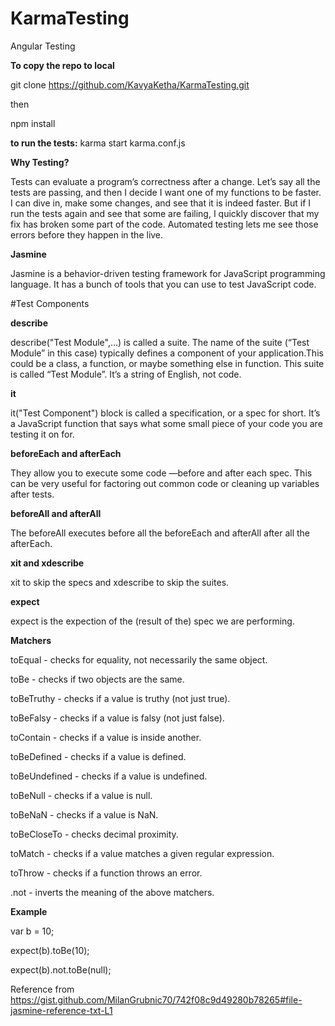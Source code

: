 # KarmaTesting
Angular Testing

**To copy the repo to local**

 git clone https://github.com/KavyaKetha/KarmaTesting.git

then

npm install

**to run the tests:** karma start karma.conf.js

**Why Testing?**

Tests can evaluate a program’s correctness after a change. Let’s say all the tests are passing, and then I decide I want one of my functions to be faster. I can dive in, make some changes, and see that it is indeed faster. But if I run the tests again and see that some are failing, I quickly discover that my fix has broken some part of the code. Automated testing lets me see those errors before they happen in the live.

**Jasmine**

Jasmine is a behavior-driven testing framework for JavaScript programming language. It has a bunch of tools that you can use to test JavaScript code.

#Test Components

**describe**

describe("Test Module",…) is called a suite. The name of the suite (“Test Module” in this case) typically defines a component of your application.This could be a class, a function, or maybe something else in function. This suite is called “Test Module”. It’s a string of English, not code.

**it**

it("Test Component") block is called a specification, or a spec for short. It’s a JavaScript function that says what some small piece of your code you are testing it on for.

**beforeEach and afterEach**

 They allow you to execute some code —before and after each spec. This can be very useful for factoring out common code or cleaning up variables after tests.

**beforeAll and afterAll**

The beforeAll executes before all the beforeEach and afterAll after all the afterEach.

**xit and xdescribe**

xit to skip the specs and xdescribe to skip the suites.

**expect**

expect is the expection of the (result of the) spec we are performing.

**Matchers**

toEqual - checks for equality, not necessarily the same object.

toBe - checks if two objects are the same.

toBeTruthy - checks if a value is truthy (not just true).

toBeFalsy - checks if a value is falsy (not just false).

toContain - checks if a value is inside another.

toBeDefined - checks if a value is defined.

toBeUndefined - checks if a value is undefined.

toBeNull - checks if a value is null.

toBeNaN - checks if a value is NaN.

toBeCloseTo - checks decimal proximity.

toMatch - checks if a value matches a given regular expression.

toThrow - checks if a function throws an error.

.not - inverts the meaning of the above matchers.

**Example**

var b = 10;

expect(b).toBe(10);

expect(b).not.toBe(null);

Reference from https://gist.github.com/MilanGrubnic70/742f08c9d49280b78265#file-jasmine-reference-txt-L1
